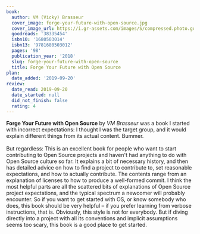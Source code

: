 ```yaml
---
book:
  author: VM (Vicky) Brasseur
  cover_image: forge-your-future-with-open-source.jpg
  cover_image_url: https://i.gr-assets.com/images/S/compressed.photo.goodreads.com/books/1517642501l/38335454._SX98_.jpg
  goodreads: '38335454'
  isbn10: '1680503014'
  isbn13: '9781680503012'
  pages: '98'
  publication_year: '2018'
  slug: forge-your-future-with-open-source
  title: Forge Your Future with Open Source
plan:
  date_added: '2019-09-20'
review:
  date_read: 2019-09-20
  date_started: null
  did_not_finish: false
  rating: 4
---
```


**Forge Your Future with Open Source** by *VM Brasseur* was a book I started with incorrect expectations: I thought I was the target group, and it would explain different things from its actual content. Bummer.<br /><br />But regardless: This is an excellent book for people who want to start contributing to Open Source projects and haven't had anything to do with Open Source culture so far. It explains a bit of necessary history, and then has detailed advice on how to find a project to contribute to, set reasonable expectations, and how to actually contribute. The contents range from an explanation of licenses to how to produce a well-formed commit. I think the most helpful parts are all the scattered bits of explanations of Open Source project expectations, and the typical spectrum a newcomer will probably encounter. So if you want to get started with OS, or know somebody who does, this book should be very helpful – if you prefer learning from verbose instructions, that is. Obviously, this style is not for everybody. But if diving directly into a project with all its conventions and implicit assumptions seems too scary, this book is a good place to get started.

